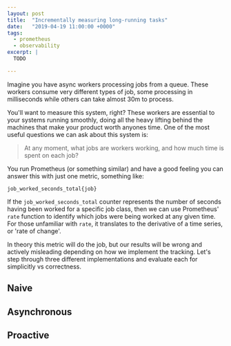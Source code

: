 ```yaml
---
layout: post
title:  "Incrementally measuring long-running tasks"
date:   "2019-04-19 11:00:00 +0000"
tags:
  - prometheus
  - observability
excerpt: |
  TODO

---
```


Imagine you have async workers processing jobs from a queue. These workers
consume very different types of job, some processing in milliseconds while
others can take almost 30m to process.

You'll want to measure this system, right? These workers are essential to your
systems running smoothly, doing all the heavy lifting behind the machines that
make your product worth anyones time. One of the most useful questions we can
ask about this system is:

> At any moment, what jobs are workers working, and how much time is spent on
> each job?

You run Prometheus (or something similar) and have a good feeling you can answer
this with just one metric, something like:

```
job_worked_seconds_total{job}
```

If the `job_worked_seconds_total` counter represents the number of seconds
having been worked for a specific job class, then we can use Prometheus' `rate`
function to identify which jobs were being worked at any given time. For those
unfamiliar with `rate`, it translates to the derivative of a time series, or
'rate of change'.

In theory this metric will do the job, but our results will be wrong and
actively misleading depending on how we implement the tracking. Let's step
through three different implementations and evaluate each for simplicitly vs
correctness.

## Naive

## Asynchronous

## Proactive
